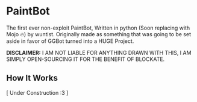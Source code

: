 # PaintBot

The first ever non-exploit PaintBot, Written in python (Soon replacing with Mojo 🔥) by wuntist.
Originally made as something that was going to be set aside in favor of GGBot turned into a HUGE Project.

**DISCLAIMER:** I AM NOT LIABLE FOR ANYTHING DRAWN WITH THIS, I AM SIMPLY OPEN-SOURCING IT FOR THE BENEFIT OF BLOCKATE.

## How It Works

[ Under Construction :3 ]
